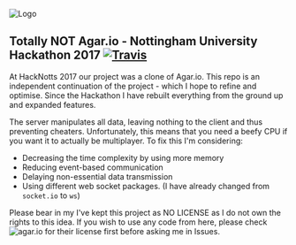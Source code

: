 ![Logo](https://github.com/jauntum/TotallyNotAgario/blob/master/NottHackApp/public/images/TNA.png "Logo")

## Totally NOT Agar.io - Nottingham University Hackathon 2017 [![Travis](https://travis-ci.org/jauntum/TotallyNotAgario.svg)](https://travis-ci.org/jauntum/TotallyNotAgario)

At HackNotts 2017 our project was a clone of Agar.io.
This repo is an independent continuation of the project - which I hope to refine and optimise.
Since the Hackathon I have rebuilt everything from the ground up and expanded features.

The server manipulates all data, leaving nothing to the client and thus preventing cheaters. 
Unfortunately, this means that you need a beefy CPU if you want it to actually be multiplayer.
To fix this I'm considering:
- Decreasing the time complexity by using more memory
- Reducing event-based communication
- Delaying non-essential data transmission
- Using different web socket packages. (I have already changed from `socket.io` to `ws`)

Please bear in my I've kept this project as NO LICENSE as I do not own the rights to this idea. 
If you wish to use any code from here, please check ![agar.io](http://agar.io) for their license first before asking me in Issues. 
